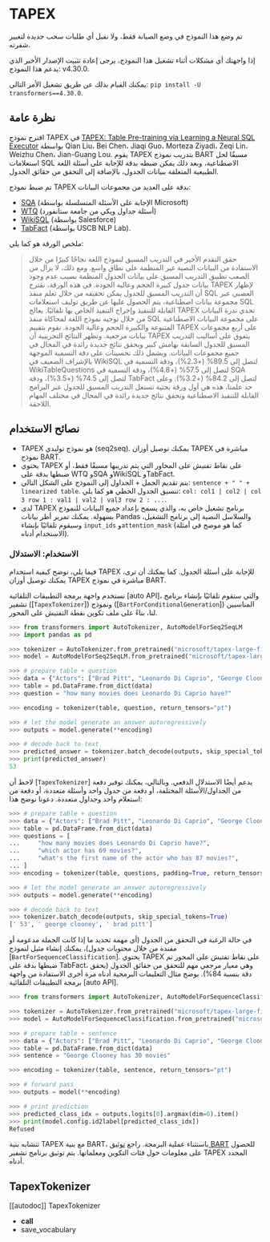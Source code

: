 # TAPEX

<Tip warning={true}>

تم وضع هذا النموذج في وضع الصيانة فقط، ولا نقبل أي طلبات سحب جديدة لتغيير شفرته.

إذا واجهتك أي مشكلات أثناء تشغيل هذا النموذج، يرجى إعادة تثبيت الإصدار الأخير الذي يدعم هذا النموذج: v4.30.0.

يمكنك القيام بذلك عن طريق تشغيل الأمر التالي: `pip install -U transformers==4.30.0`.

</Tip>

## نظرة عامة

اقترح نموذج TAPEX في [TAPEX: Table Pre-training via Learning a Neural SQL Executor](https://arxiv.org/abs/2107.07653) بواسطة Qian Liu، Bei Chen، Jiaqi Guo، Morteza Ziyadi، Zeqi Lin، Weizhu Chen، Jian-Guang Lou. يقوم TAPEX بتدريب نموذج BART مسبقًا لحل استعلامات SQL الاصطناعية، وبعد ذلك يمكن ضبطه بدقة للإجابة على أسئلة اللغة الطبيعية المتعلقة ببيانات الجدول، بالإضافة إلى التحقق من حقائق الجدول.

تم ضبط نموذج TAPEX بدقة على العديد من مجموعات البيانات:

- [SQA](https://www.microsoft.com/en-us/download/details.aspx?id=54253) (الإجابة على الأسئلة المتسلسلة بواسطة Microsoft)
- [WTQ](https://github.com/ppasupat/WikiTableQuestions) (أسئلة جداول ويكي من جامعة ستانفورد)
- [WikiSQL](https://github.com/salesforce/WikiSQL) (بواسطة Salesforce)
- [TabFact](https://tabfact.github.io/) (بواسطة USCB NLP Lab).

ملخص الورقة هو كما يلي:

> حقق التقدم الأخير في التدريب المسبق لنموذج اللغة نجاحًا كبيرًا من خلال الاستفادة من البيانات النصية غير المنظمة على نطاق واسع. ومع ذلك، لا يزال من الصعب تطبيق التدريب المسبق على بيانات الجدول المنظمة بسبب عدم وجود بيانات جدول كبيرة الحجم وعالية الجودة. في هذه الورقة، نقترح TAPEX لإظهار أن التدريب المسبق للجدول يمكن تحقيقه من خلال تعلم منفذ SQL العصبي عبر مجموعة بيانات اصطناعية، يتم الحصول عليها عن طريق توليف استعلامات SQL القابلة للتنفيذ وإخراج التنفيذ الخاص بها تلقائيًا. يعالج TAPEX تحدي ندرة البيانات من خلال توجيه نموذج اللغة لمحاكاة منفذ SQL على مجموعة البيانات الاصطناعية المتنوعة والكبيرة الحجم وعالية الجودة. نقوم بتقييم TAPEX على أربع مجموعات بيانات مرجعية. وتظهر النتائج التجريبية أن TAPEX يتفوق على أساليب التدريب المسبق للجدول السابقة بهامش كبير ويحقق نتائج جديدة رائدة في المجال في جميع مجموعات البيانات. ويشمل ذلك تحسينات على دقة التسمية الموجهة بالإشراف الضعيف في WikiSQL لتصل إلى 89.5% (+2.3%)، ودقة التسمية في WikiTableQuestions لتصل إلى 57.5% (+4.8%)، ودقة التسمية في SQA لتصل إلى 74.5% (+3.5%)، ودقة TabFact لتصل إلى 84.2% (+3.2%). وعلى حد علمنا، هذه هي أول ورقة بحثية تستغل التدريب المسبق للجدول عبر البرامج القابلة للتنفيذ الاصطناعية وتحقق نتائج جديدة رائدة في المجال في مختلف المهام اللاحقة.

## نصائح الاستخدام

- TAPEX هو نموذج توليدي (seq2seq). يمكنك توصيل أوزان TAPEX مباشرة في نموذج BART.
- يحتوي TAPEX على نقاط تفتيش على المحاور التي يتم تدريبها مسبقًا فقط، أو ضبطها بدقة على WTQ وSQA وWikiSQL وTabFact.
- يتم تقديم الجمل + الجداول إلى النموذج على الشكل التالي: `sentence + " " + linearized table`. تنسيق الجدول الخطي هو كما يلي:
`col: col1 | col2 | col 3 row 1 : val1 | val2 | val3 row 2 : ...`.
- لدى TAPEX برنامج تشغيل خاص به، والذي يسمح بإعداد جميع البيانات للنموذج بسهولة. يمكنك تمرير أطر بيانات Pandas والسلاسل النصية إلى برنامج التشغيل، وسيقوم تلقائيًا بإنشاء `input_ids` و`attention_mask` (كما هو موضح في أمثلة الاستخدام أدناه).

### الاستخدام: الاستدلال

فيما يلي، نوضح كيفية استخدام TAPEX للإجابة على أسئلة الجدول. كما يمكنك أن ترى، يمكنك توصيل أوزان TAPEX مباشرة في نموذج BART.

نستخدم واجهة برمجة التطبيقات التلقائية [auto API]، والتي ستقوم تلقائيًا بإنشاء برنامج تشفير ([`TapexTokenizer`]) ونموذج ([`BartForConditionalGeneration`]) المناسبين لنا، بناءً على ملف تكوين نقطة التفتيش على المحور.

```python
>>> from transformers import AutoTokenizer, AutoModelForSeq2SeqLM
>>> import pandas as pd

>>> tokenizer = AutoTokenizer.from_pretrained("microsoft/tapex-large-finetuned-wtq")
>>> model = AutoModelForSeq2SeqLM.from_pretrained("microsoft/tapex-large-finetuned-wtq")

>>> # prepare table + question
>>> data = {"Actors": ["Brad Pitt", "Leonardo Di Caprio", "George Clooney"], "Number of movies": ["87", "53", "69"]}
>>> table = pd.DataFrame.from_dict(data)
>>> question = "how many movies does Leonardo Di Caprio have?"

>>> encoding = tokenizer(table, question, return_tensors="pt")

>>> # let the model generate an answer autoregressively
>>> outputs = model.generate(**encoding)

>>> # decode back to text
>>> predicted_answer = tokenizer.batch_decode(outputs, skip_special_tokens=True)[0]
>>> print(predicted_answer)
53
```

لاحظ أن [`TapexTokenizer`] يدعم أيضًا الاستدلال الدفعي. وبالتالي، يمكنك توفير دفعة من الجداول/الأسئلة المختلفة، أو دفعة من جدول واحد
وأسئلة متعددة، أو دفعة من استعلام واحد وجداول متعددة. دعونا نوضح هذا:

```python
>>> # prepare table + question
>>> data = {"Actors": ["Brad Pitt", "Leonardo Di Caprio", "George Clooney"], "Number of movies": ["87", "53", "69"]}
>>> table = pd.DataFrame.from_dict(data)
>>> questions = [
...     "how many movies does Leonardo Di Caprio have?",
...     "which actor has 69 movies?",
...     "what's the first name of the actor who has 87 movies?",
... ]
>>> encoding = tokenizer(table, questions, padding=True, return_tensors="pt")

>>> # let the model generate an answer autoregressively
>>> outputs = model.generate(**encoding)

>>> # decode back to text
>>> tokenizer.batch_decode(outputs, skip_special_tokens=True)
[' 53', ' george clooney', ' brad pitt']
```

في حالة الرغبة في التحقق من الجدول (أي مهمة تحديد ما إذا كانت الجملة مدعومة أو مفندة من خلال محتويات جدول)، يمكنك إنشاء مثيل لنموذج [`BartForSequenceClassification`]. يحتوي TAPEX على نقاط تفتيش على المحور تم ضبطها بدقة على TabFact، وهي معيار مرجعي مهم للتحقق من حقائق الجدول (يحقق دقة بنسبة 84%). يوضح مثال التعليمات البرمجية أدناه مرة أخرى الاستفادة من واجهة برمجة التطبيقات التلقائية [auto API].

```python
>>> from transformers import AutoTokenizer, AutoModelForSequenceClassification

>>> tokenizer = AutoTokenizer.from_pretrained("microsoft/tapex-large-finetuned-tabfact")
>>> model = AutoModelForSequenceClassification.from_pretrained("microsoft/tapex-large-finetuned-tabfact")

>>> # prepare table + sentence
>>> data = {"Actors": ["Brad Pitt", "Leonardo Di Caprio", "George Clooney"], "Number of movies": ["87", "53", "69"]}
>>> table = pd.DataFrame.from_dict(data)
>>> sentence = "George Clooney has 30 movies"

>>> encoding = tokenizer(table, sentence, return_tensors="pt")

>>> # forward pass
>>> outputs = model(**encoding)

>>> # print prediction
>>> predicted_class_idx = outputs.logits[0].argmax(dim=0).item()
>>> print(model.config.id2label[predicted_class_idx])
Refused
```

<Tip>

تتشابه بنية TAPEX مع بنية BART، باستثناء عملية البرمجة. راجع [توثيق BART](bart) للحصول على معلومات حول
فئات التكوين ومعلماتها. يتم توثيق برنامج تشفير TAPEX المحدد أدناه.

</Tip>

## TapexTokenizer

[[autodoc]] TapexTokenizer
- __call__
- save_vocabulary